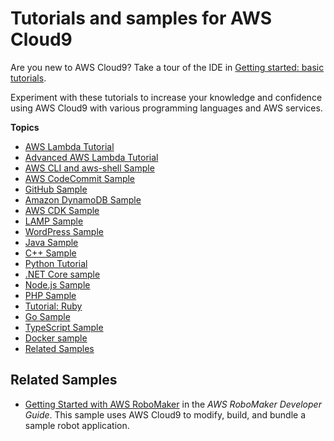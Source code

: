 # Tutorials and samples for AWS Cloud9<a name="tutorials"></a>

Are you new to AWS Cloud9? Take a tour of the IDE in [Getting started: basic tutorials](tutorials-basic.md)\.

Experiment with these tutorials to increase your knowledge and confidence using AWS Cloud9 with various programming languages and AWS services\.

**Topics**
+ [AWS Lambda Tutorial](tutorial-lambda.md)
+ [Advanced AWS Lambda Tutorial](tutorial-lambda-advanced.md)
+ [AWS CLI and aws\-shell Sample](sample-aws-cli.md)
+ [AWS CodeCommit Sample](sample-codecommit.md)
+ [GitHub Sample](sample-github.md)
+ [Amazon DynamoDB Sample](sample-dynamodb.md)
+ [AWS CDK Sample](sample-cdk.md)
+ [LAMP Sample](sample-lamp.md)
+ [WordPress Sample](sample-wordpress.md)
+ [Java Sample](sample-java.md)
+ [C\+\+ Sample](sample-cplusplus.md)
+ [Python Tutorial](sample-python.md)
+ [\.NET Core sample](sample-dotnetcore.md)
+ [Node\.js Sample](sample-nodejs.md)
+ [PHP Sample](sample-php.md)
+ [Tutorial: Ruby](tutorial-ruby.md)
+ [Go Sample](sample-go.md)
+ [TypeScript Sample](sample-typescript.md)
+ [Docker sample](sample-docker.md)
+ [Related Samples](#samples-additonal)

## Related Samples<a name="samples-additonal"></a>
+  [Getting Started with AWS RoboMaker](https://docs.aws.amazon.com/robomaker/latest/dg/getting-started.html) in the *AWS RoboMaker Developer Guide*\. This sample uses AWS Cloud9 to modify, build, and bundle a sample robot application\.